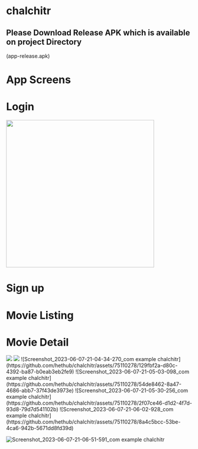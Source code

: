 # chalchitr


## Please Download Release APK which is available on project Directory 
(app-release.apk)




# App Screens
#


  <h1>Login</h1>
  <img src="https://github.com/hethub/chalchitr/assets/75110278/942e180d-168e-4369-8a33-25c2e649c76a" width="400">











<h1>Sign up</h1>
<imh src="https://github.com/hethub/chalchitr/assets/75110278/c64e309f-e2f1-4046-9ba3-5b38dec464e9">
  
  
<h1>Movie Listing </h1>
<imh src="https://github.com/hethub/chalchitr/assets/75110278/51592105-9b20-4b52-a054-8af3127d8e37">

<h1>Movie Detail </h1>
<img src="https://github.com/hethub/chalchitr/assets/75110278/4902d8d5-c9cf-4d0f-97fd-3165c9b7112c">

<img src="https://github.com/hethub/chalchitr/assets/75110278/5adcd073-6c39-4086-9f34-38e43a7555bf">
![Screenshot_2023-06-07-21-04-34-270_com example chalchitr](https://github.com/hethub/chalchitr/assets/75110278/129fbf2a-d80c-4392-ba87-b0eab3eb2fe9)
![Screenshot_2023-06-07-21-05-03-098_com example chalchitr](https://github.com/hethub/chalchitr/assets/75110278/54de8462-8a47-4686-abb7-37f43de3973e)
![Screenshot_2023-06-07-21-05-30-256_com example chalchitr](https://github.com/hethub/chalchitr/assets/75110278/2f07ce46-d1d2-4f7d-93d8-79d7d541102b)
![Screenshot_2023-06-07-21-06-02-928_com example chalchitr](https://github.com/hethub/chalchitr/assets/75110278/8a4c5bcc-53be-4ca6-942b-5671dd8fd39d)

![Screenshot_2023-06-07-21-06-51-591_com example chalchitr](https://github.com/hethub/chalchitr/assets/75110278/6d098fe4-5c18-450f-8c94-916f9be5d60c)

